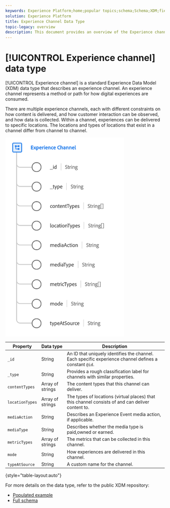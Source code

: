 ```yaml
---
keywords: Experience Platform;home;popular topics;schema;Schema;XDM;fields;schemas;Schemas;Webpage details;datatype;data-type;data type;webpage
solution: Experience Platform
title: Experience Channel Data Type
topic-legacy: overview
description: This document provides an overview of the Experience channel Experience Data Model (XDM) data type.
---
```

# [!UICONTROL Experience channel] data type

[!UICONTROL Experience channel] is a standard Experience Data Model (XDM) data type that describes an experience channel. An experience channel represents a method or path for how digital experiences are consumed.

There are multiple experience channels, each with different constraints on how content is delivered, and how customer interaction can be observed, and how data is collected. Within a channel, experiences can be delivered to specific locations. The locations and types of locations that exist in a channel differ from channel to channel.

![](../images/data-types/experience-channel.png)

| Property | Data type | Description |
| --- | --- | --- |
| `_id` | String | An ID that uniquely identifies the channel. Each specific experience channel defines a constant `@id`. |
| `_type` | String | Provides a rough classification label for channels with similar properties. |
| `contentTypes` | Array of strings | The content types that this channel can deliver. |
| `locationTypes` | Array of strings | The types of locations (virtual places) that this channel consists of and can deliver content to. |
| `mediaAction` | String | Describes an Experience Event media action, if applicable. |
| `mediaType` | String | Describes whether the media type is paid,owned or earned. |
| `metricTypes` | Array of strings | The metrics that can be collected in this channel. |
| `mode` | String | How experiences are delivered in this channel. |
| `typeAtSource` | String | A custom name for the channel. |

{style="table-layout:auto"}

For more details on the data type, refer to the public XDM repository:

* [Populated example](https://github.com/adobe/xdm/blob/master/components/datatypes/channels/channel.example.1.json)
* [Full schema](https://github.com/adobe/xdm/blob/master/components/datatypes/channels/channel.schema.json)
